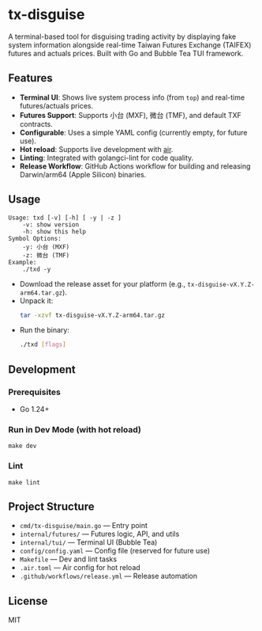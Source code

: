 # tx-disguise

A terminal-based tool for disguising trading activity by displaying fake system information alongside real-time Taiwan Futures Exchange (TAIFEX) futures and actuals prices. Built with Go and Bubble Tea TUI framework.

## Features
- **Terminal UI**: Shows live system process info (from `top`) and real-time futures/actuals prices.
- **Futures Support**: Supports 小台 (MXF), 微台 (TMF), and default TXF contracts.
- **Configurable**: Uses a simple YAML config (currently empty, for future use).
- **Hot reload**: Supports live development with [air](https://github.com/air-verse/air).
- **Linting**: Integrated with golangci-lint for code quality.
- **Release Workflow**: GitHub Actions workflow for building and releasing Darwin/arm64 (Apple Silicon) binaries.

## Usage

```
Usage: txd [-v] [-h] [ -y | -z ]
    -v: show version  
    -h: show this help
Symbol Options:
    -y: 小台 (MXF)  
    -z: 微台 (TMF)
Example: 
    ./txd -y
```

- Download the release asset for your platform (e.g., `tx-disguise-vX.Y.Z-arm64.tar.gz`).
- Unpack it:
  ```sh
  tar -xzvf tx-disguise-vX.Y.Z-arm64.tar.gz
  ```
- Run the binary:
  ```sh
  ./txd [flags]
  ```

## Development

### Prerequisites
- Go 1.24+

### Run in Dev Mode (with hot reload)
```
make dev
```

### Lint
```
make lint
```

## Project Structure
- `cmd/tx-disguise/main.go` — Entry point
- `internal/futures/` — Futures logic, API, and utils
- `internal/tui/` — Terminal UI (Bubble Tea)
- `config/config.yaml` — Config file (reserved for future use)
- `Makefile` — Dev and lint tasks
- `.air.toml` — Air config for hot reload
- `.github/workflows/release.yml` — Release automation

## License
MIT
